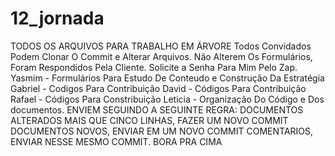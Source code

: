 # 12_jornada
TODOS OS ARQUIVOS PARA TRABALHO EM ÁRVORE Todos Convidados Podem Clonar O Commit e Alterar Arquivos. Não Alterem Os Formulários, Foram Respondidos Pela Cliente. Solicite a Senha Para Mim Pelo Zap. Yasmim - Formulários Para Estudo De Conteudo e Construção Da Estratégia Gabriel - Codigos Para Contribuição David - Códigos Para Contribuição Rafael - Códigos Para Constribuição Leticia - Organização Do Código e Dos documentos. ENVIEM SEGUINDO A SEGUINTE REGRA: DOCUMENTOS ALTERADOS MAIS QUE CINCO LINHAS, FAZER UM NOVO COMMIT DOCUMENTOS NOVOS, ENVIAR EM UM NOVO COMMIT COMENTARIOS, ENVIAR NESSE MESMO COMMIT. BORA PRA CIMA
